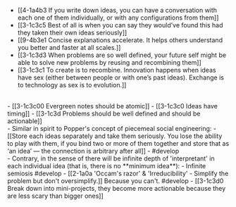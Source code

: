 - [[4-1a4b3 If you write down ideas, you can have a conversation with each one of them individually, or with any configurations from them]]
- [[3-1c3c5 Best of all is when you can say they would’ve found this had they taken their own ideas seriously]]
- [[9-4b3e1 Concise explanations accelerate. It helps others understand you better and faster at all scales.]]
- [[3-1c3d3 When problems are so well defined, your future self might be able to solve new problems by reusing and recombining them]]
- [[3-1c3c1 To create is to recombine. Innovation happens when ideas have sex (either between people or with one’s past ideas). Exchange is to technology as sex is to evolution.]]
<br>
- [[3-1c3c00 Evergreen notes should be atomic]]
- [[3-1c3c0 Ideas have timing]]
- [[3-1c3d Problems should be well defined and should be actionable]]
<br>
- Similar in spirit to Popper's concept of piecemeal social engineering:
- [[Store each ideas separately and take them seriously. You lose the ability to play with them, if you bind two or more of them together and store that as ‘an idea’ — the connection is arbitrary after all]]
- #develop
<br>
- Contrary, in the sense of there will be infinite depth of 'interpretant' in each individual idea (that is, there is no **minimum idea**):
  - Infinite semiosis #develop
    - [[2-1a0a 'Occam's razor' & 'Irreducibility' - Simplify the problem but don't oversimplify.]] Because you can't. #develop
      - [[3-1c3d0 Break down into mini-projects, they become more actionable because they are less scary than bigger ones]]
